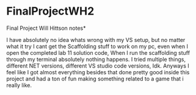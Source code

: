 # FinalProjectWH2
Final Project
Will Hittson
notes*

I have absolutely no idea whats wrong with my VS setup, but no matter what it try I cant get the Scaffolding stuff to work on my pc, even when I open the completed lab 11 solution code, When I run the scaffolding stuff through my terminal absolutely nothing happens. I tried multiple things, different NET versions, different VS studio code versions, Idk. Anyways I feel like I got almost everything besides that done pretty good inside this project and had a ton of fun making something related to a game that i really like.